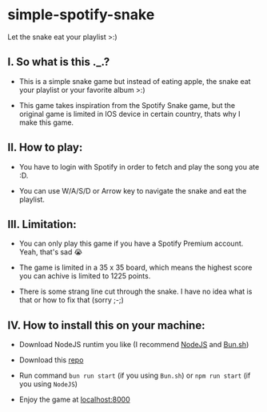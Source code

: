 # simple-spotify-snake
Let the snake eat your playlist >:)

## I. So what is this ._.?

+ This is a simple snake game but instead of eating apple, the snake eat your playlist or your favorite album >:)

+ This game takes inspiration from the Spotify Snake game, but the original game is limited in IOS device in certain country, thats why I make this game.

## II. How to play:

+ You have to login with Spotify in order to fetch and play the song you ate :D.

+ You can use W/A/S/D or Arrow key to navigate the snake and eat the playlist.

## III. Limitation:

+ You can only play this game if you have a Spotify Premium account. Yeah, that's sad 😭

+ The game is limited in a 35 x 35 board, which means the highest score you can achive is limited to 1225 points.

+ There is some strang line cut through the snake. I have no idea what is that or how to fix that (sorry ;-;)

## IV. How to install this on your machine:

+ Download NodeJS runtim you like (I recommend [NodeJS](https://nodejs.org/) and [Bun.sh](https://bun.sh/))

+ Download this [repo](https://github.com/VaitoSoi/simple-spotify-snake)

+ Run command `bun run start` (if you using `Bun.sh`) or `npm run start` (if you using `NodeJS`)

+ Enjoy the game at [localhost:8000](http://localhost:8000)
